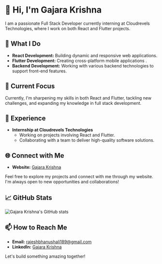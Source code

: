 # 👋 Hi, I'm Gajara Krishna

I am a passionate Full Stack Developer currently interning at Cloudrevels Technologies, where I work on both React and Flutter projects. 

## 🔭 What I Do

- **React Development:** Building dynamic and responsive web applications.
- **Flutter Development:** Creating cross-platform mobile applications .
- **Backend Development:** Working with various backend technologies to support front-end features.

## 🌱 Current Focus

Currently, I'm sharpening my skills in both React and Flutter, tackling new challenges, and expanding my knowledge in full stack development.

## 💼 Experience

- **Internship at Cloudrevels Technologies**
  - Working on projects involving React and Flutter.
  - Collaborating with a team to deliver high-quality software solutions.

## 🌐 Connect with Me

- **Website:** [Gajara Krishna](https://papaya-hummingbird-736f86.netlify.app/)

Feel free to explore my projects and connect with me through my website. I'm always open to new opportunities and collaborations!

## 📈 GitHub Stats

![Gajara Krishna's GitHub stats](https://github-readme-stats.vercel.app/api?username=Krishna-1899&show_icons=true&theme=radical)

## 📫 How to Reach Me

- **Email:** rajeshbhanushali189@gmail.com
- **LinkedIn:** [Gajara Krishna](https://www.linkedin.com/in/krishna-gajara-5b9204238/)

Let's build something amazing together!
